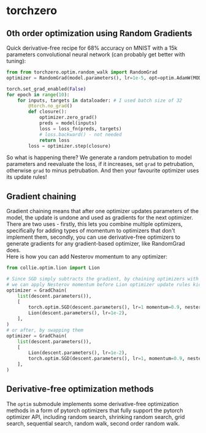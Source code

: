 # torchzero
## 0th order optimization using Random Gradients
Quick derivative-free recipe for 68% accuracy on MNIST with a 15k parameters convolutional neural network (can probably get better with tuning):
```py
from from torchzero.optim.random_walk import RandomGrad
optimizer = RandomGrad(model.parameters(), lr=1e-5, opt=optim.AdamW(MODEL.parameters(), lr=1e-3))

torch.set_grad_enabled(False)
for epoch in range(10):
    for inputs, targets in dataloader: # I used batch size of 32
        @torch.no_grad()
        def closure():
            optimizer.zero_grad()
            preds = model(inputs)
            loss = loss_fn(preds, targets)
            # loss.backward() - not needed
            return loss
        loss = optimizer.step(closure)
```

So what is happening there? We generate a random petrubation to model parameters and reevaluate the loss, if it increases, set `grad` to petrubation, otherwise `grad` to minus petrubation. And then your favourite optimizer uses its update rules!

## Gradient chaining
Gradient chaining means that after one optimizer updates parameters of the model, the update is undone and used as gradients for the next optimizer. There are two uses - firstly, this lets you combine multiple optimizers, specifically for adding types of momentum to optimizers that don't implement them, secondly, you can use derivative-free optimizers to generate gradients for any gradient-based optimizer, like RandomGrad does.  
Here is how you can add Nesterov momentum to any optimizer:
```py
from collie.optim.lion import Lion

# Since SGD simply subtracts the gradient, by chaining optimizers with SGD, we can essentially add pure Nesterov momentum
# we can apply Nesterov momentum before Lion optimizer update rules kick in:
optimizer = GradChain(
    list(descent.parameters()),
    [
        torch.optim.SGD(descent.parameters(), lr=1 momentum=0.9, nesterov=True),
        Lion(descent.parameters(), lr=1e-2),
    ],
)
# or after, by swapping them
optimizer = GradChain(
    list(descent.parameters()),
    [
        Lion(descent.parameters(), lr=1e-2),
        torch.optim.SGD(descent.parameters(), lr=1, momentum=0.9, nesterov=True),
    ],
)
```

## Derivative-free optimization methods
The `optim` submodule implements some derivative-free optimization methods in a form of pytorch optimizers that fully support the pytorch optimizer API, including random search, shrinking random search, grid search, sequential search, random walk, second order random walk.
